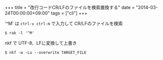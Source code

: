 +++
title = "改行コードCR/LFのファイルを検索置換する"
date = "2014-03-24T00:00:00+09:00"
tags = ["cli"]
+++

'^M' は `ctrl-v ctrl-m` で入力して CR/LFのファイルを検索

```
$ rak -l '^M'
```

nkf で UTF-8、LFに変換して上書き

```
$ nkf -w -Lu --overwrite TARGET_FILE
```